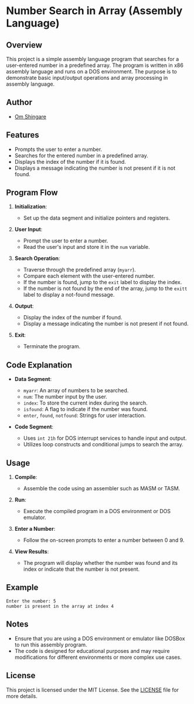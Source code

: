 # Number Search in Array (Assembly Language)

## Overview

This project is a simple assembly language program that searches for a user-entered number in a predefined array. The program is written in x86 assembly language and runs on a DOS environment. The purpose is to demonstrate basic input/output operations and array processing in assembly language.

## Author

- [Om Shingare](https://github.com/ShingareOm)

## Features

- Prompts the user to enter a number.
- Searches for the entered number in a predefined array.
- Displays the index of the number if it is found.
- Displays a message indicating the number is not present if it is not found.

## Program Flow

1. **Initialization**: 
   - Set up the data segment and initialize pointers and registers.

2. **User Input**:
   - Prompt the user to enter a number.
   - Read the user's input and store it in the `num` variable.

3. **Search Operation**:
   - Traverse through the predefined array (`myarr`).
   - Compare each element with the user-entered number.
   - If the number is found, jump to the `exit` label to display the index.
   - If the number is not found by the end of the array, jump to the `exitt` label to display a not-found message.

4. **Output**:
   - Display the index of the number if found.
   - Display a message indicating the number is not present if not found.

5. **Exit**:
   - Terminate the program.

## Code Explanation

- **Data Segment**:
  - `myarr`: An array of numbers to be searched.
  - `num`: The number input by the user.
  - `index`: To store the current index during the search.
  - `isfound`: A flag to indicate if the number was found.
  - `enter`, `found`, `notfound`: Strings for user interaction.

- **Code Segment**:
  - Uses `int 21h` for DOS interrupt services to handle input and output.
  - Utilizes loop constructs and conditional jumps to search the array.

## Usage

1. **Compile**:
   - Assemble the code using an assembler such as MASM or TASM.

2. **Run**:
   - Execute the compiled program in a DOS environment or DOS emulator.

3. **Enter a Number**:
   - Follow the on-screen prompts to enter a number between 0 and 9.

4. **View Results**:
   - The program will display whether the number was found and its index or indicate that the number is not present.

## Example

```
Enter the number: 5
number is present in the array at index 4
```

## Notes

- Ensure that you are using a DOS environment or emulator like DOSBox to run this assembly program.
- The code is designed for educational purposes and may require modifications for different environments or more complex use cases.

## License

This project is licensed under the MIT License. See the [LICENSE](LICENSE) file for more details.